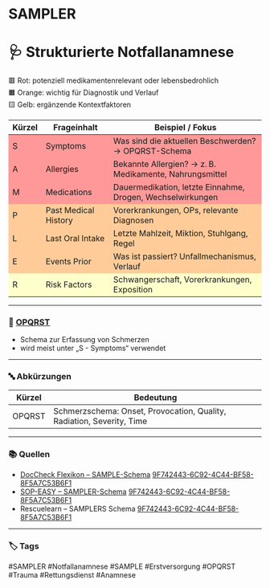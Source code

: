 # SAMPLER

# 🩺 Strukturierte Notfallanamnese

🟥 Rot: potenziell medikamentenrelevant oder lebensbedrohlich  
🟧 Orange: wichtig für Diagnostik und Verlauf  
🟨 Gelb: ergänzende Kontextfaktoren

<table>
  <thead>
    <tr>
      <th>Kürzel</th>
      <th>Frageinhalt</th>
      <th>Beispiel / Fokus</th>
    </tr>
  </thead>
  <tbody>
    <tr style="background-color:#ff9999">
      <td>S</td>
      <td>Symptoms</td>
      <td>Was sind die aktuellen Beschwerden? → OPQRST-Schema</td>
    </tr>
    <tr style="background-color:#ff9999">
      <td>A</td>
      <td>Allergies</td>
      <td>Bekannte Allergien? → z. B. Medikamente, Nahrungsmittel</td>
    </tr>
    <tr style="background-color:#ff9999">
      <td>M</td>
      <td>Medications</td>
      <td>Dauermedikation, letzte Einnahme, Drogen, Wechselwirkungen</td>
    </tr>
    <tr style="background-color:#ffcc99">
      <td>P</td>
      <td>Past Medical History</td>
      <td>Vorerkrankungen, OPs, relevante Diagnosen</td>
    </tr>
    <tr style="background-color:#ffcc99">
      <td>L</td>
      <td>Last Oral Intake</td>
      <td>Letzte Mahlzeit, Miktion, Stuhlgang, Regel</td>
    </tr>
    <tr style="background-color:#ffcc99">
      <td>E</td>
      <td>Events Prior</td>
      <td>Was ist passiert? Unfallmechanismus, Verlauf</td>
    </tr>
    <tr style="background-color:#ffffcc">
      <td>R</td>
      <td>Risk Factors</td>
      <td>Schwangerschaft, Vorerkrankungen, Exposition</td>
    </tr>
  </tbody>
</table>

---

### 💬 [OPQRST](Schmerzfrageschema.md)

- Schema zur Erfassung von Schmerzen
- wird meist unter „S - Symptoms“ verwendet

---

### 🔤 Abkürzungen

| Kürzel | Bedeutung                                                             |
| ------ | --------------------------------------------------------------------- |
| OPQRST | Schmerzschema: Onset, Provocation, Quality, Radiation, Severity, Time |

---

### 📚 Quellen
- [DocCheck Flexikon – SAMPLE-Schema](https://flexikon.doccheck.com/de/SAMPLE-Schema) [9F742443-6C92-4C44-BF58-8F5A7C53B6F1](https://flexikon.doccheck.com/de/SAMPLE-Schema?citationMarker=9F742443-6C92-4C44-BF58-8F5A7C53B6F1&citationId=258BEE6A-125C-4759-B554-C4E96DB2FF8E&citationTitle=DocCheck%20Fle...&citationFullTitle=DocCheck%20Flexikon&chatItemId=6Z5j5RGxDbCp9xhtXjHqx) 
- [SOP-EASY – SAMPLER-Schema](https://app.sop-easy.de/algorithmen/sampler-schema) [9F742443-6C92-4C44-BF58-8F5A7C53B6F1](https://app.sop-easy.de/algorithmen/sampler-schema?citationMarker=9F742443-6C92-4C44-BF58-8F5A7C53B6F1&citationId=A21104F0-ADD0-426B-A4DA-FF4042842541&citationTitle=SOP-EASY&citationFullTitle=SOP-EASY&chatItemId=6Z5j5RGxDbCp9xhtXjHqx)  
- Rescuelearn – SAMPLERS Schema [9F742443-6C92-4C44-BF58-8F5A7C53B6F1](https://www.rescuelearn.de/wissen/samplers-schema/?citationMarker=9F742443-6C92-4C44-BF58-8F5A7C53B6F1&citationId=F0F03CB4-0D73-4F99-9F7A-4FD72C5A7D3D&citationTitle=Rescuelearn&citationFullTitle=Rescuelearn&chatItemId=6Z5j5RGxDbCp9xhtXjHqx)

---

### 🏷️ Tags
#SAMPLER #Notfallanamnese #SAMPLE #Erstversorgung #OPQRST #Trauma #Rettungsdienst #Anamnese
